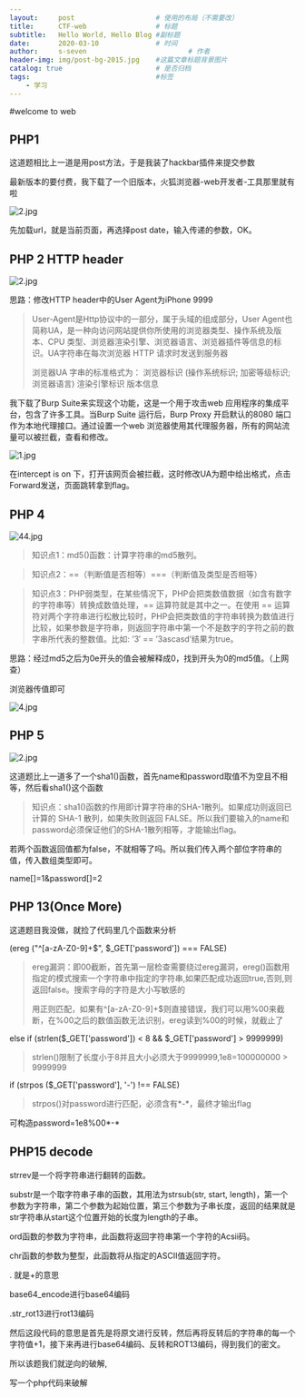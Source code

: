 ```yaml
---
layout:     post   				    # 使用的布局（不需要改）
title:      CTF-web 				# 标题 
subtitle:   Hello World, Hello Blog #副标题
date:       2020-03-10 				# 时间
author:     s-seven 						# 作者
header-img: img/post-bg-2015.jpg 	#这篇文章标题背景图片
catalog: true 						# 是否归档
tags:								#标签
    - 学习
---
```

#welcome to web

## PHP1

这道题相比上一道是用post方法，于是我装了hackbar插件来提交参数

最新版本的要付费，我下载了一个旧版本，火狐浏览器-web开发者-工具那里就有啦

![2.jpg](http://ww1.sinaimg.cn/large/005KQQDely1gcot7c6yjcj30wz06b74k.jpg)

先加载url，就是当前页面，再选择post date，输入传递的参数，OK。

## PHP 2 HTTP header

![2.jpg](http://ww1.sinaimg.cn/large/005KQQDely1gcouj0j9fwj30pp0b23yw.jpg)

思路：修改HTTP header中的User Agent为iPhone 9999     

>User-Agent是Http协议中的一部分，属于头域的组成部分，User Agent也简称UA，是一种向访问网站提供你所使用的浏览器类型、操作系统及版本、CPU 类型、浏览器渲染引擎、浏览器语言、浏览器插件等信息的标识。UA字符串在每次浏览器 HTTP 请求时发送到服务器
>
>浏览器UA 字串的标准格式为： 浏览器标识 (操作系统标识; 加密等级标识; 浏览器语言) 渲染引擎标识 版本信息

我下载了Burp Suite来实现这个功能，这是一个用于攻击web 应用程序的集成平台，包含了许多工具。当Burp Suite 运行后，Burp Proxy 开启默认的8080 端口作为本地代理接口。通过设置一个web 浏览器使用其代理服务器，所有的网站流量可以被拦截，查看和修改。

![1.jpg](http://ww1.sinaimg.cn/large/005KQQDely1gcoupsb3y3j30jp0cgab8.jpg)

在intercept is on 下，打开该网页会被拦截，这时修改UA为题中给出格式，点击Forward发送，页面跳转拿到flag。

## PHP 4



![44.jpg](http://ww1.sinaimg.cn/large/005KQQDely1gcox5z5477j30b309ejrg.jpg)

> 知识点1：md5()函数：计算字符串的md5散列。

> 知识点2：==（判断值是否相等）===（判断值及类型是否相等）

> 知识点3：PHP弱类型，在某些情况下，PHP会把类数值数据（如含有数字的字符串等）转换成数值处理，== 运算符就是其中之一。在使用 == 运算符对两个字符串进行松散比较时，PHP会把类数值的字符串转换为数值进行比较，如果参数是字符串，则返回字符串中第一个不是数字的字符之前的数字串所代表的整数值。比如: ’3′ == ’3ascasd’结果为true。

思路：经过md5之后为0e开头的值会被解释成0，找到开头为0的md5值。（上网查）

浏览器传值即可

![4.jpg](http://ww1.sinaimg.cn/large/005KQQDely1gcoxli7ncvj30ec06rq2y.jpg)

## PHP 5

![2.jpg](http://ww1.sinaimg.cn/large/005KQQDely1gcoyg8mgbij30gb05f0sy.jpg)

这道题比上一道多了一个sha1()函数，首先name和password取值不为空且不相等，然后看sha1()这个函数

> 知识点：sha1()函数的作用即计算字符串的SHA-1散列。如果成功则返回已计算的 SHA-1 散列，如果失败则返回 FALSE。所以我们要输入的name和password必须保证他们的SHA-1散列相等，才能输出flag。

若两个函数返回值都为false，不就相等了吗。所以我们传入两个部位字符串的值，传入数组类型即可。

name[]=1&password[]=2

## PHP 13(Once More)

这道题目我没做，就捡了代码里几个函数来分析

(ereg ("^[a-zA-Z0-9]+$", $_GET['password']) === FALSE)

> ereg漏洞：即00截断，首先第一层检查需要绕过ereg漏洞，ereg()函数用指定的模式搜索一个字符串中指定的字符串,如果匹配成功返回true,否则,则返回false。搜索字母的字符是大小写敏感的
>
> 用正则匹配，如果有^[a-zA-Z0-9]+$则直接错误，我们可以用%00来截断，在%00之后的数值函数无法识别，ereg读到%00的时候，就截止了

else if (strlen($_GET['password']) < 8 && $_GET['password'] > 9999999)

> strlen()限制了长度小于8并且大小必须大于9999999,1e8=100000000 > 9999999

if (strpos ($_GET['password'], '*-*') !== FALSE)

> strpos()对password进行匹配，必须含有*-*，最终才输出flag

可构造password=1e8%00*-*

## PHP15 decode

strrev是一个将字符串进行翻转的函数。

substr是一个取字符串子串的函数，其用法为strsub(str, start, length)，第一个参数为字符串，第二个参数为起始位置，第三个参数为子串长度，返回的结果就是str字符串从start这个位置开始的长度为length的子串。

ord函数的参数为字符串，此函数将返回字符串第一个字符的Acsii码。

chr函数的参数为整型，此函数将从指定的ASCII值返回字符。

. 就是+的意思

base64_encode进行base64编码

.str_rot13进行rot13编码

然后这段代码的意思是首先是将原文进行反转，然后再将反转后的字符串的每一个字符值+1，接下来再进行base64编码、反转和ROT13编码，得到我们的密文。

所以该题我们就逆向的破解,

写一个php代码来破解



